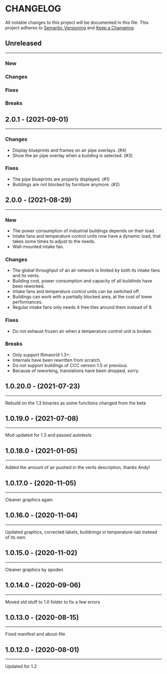 # CHANGELOG

All notable changes to this project will be documented in this file.
This project adheres to [Semantic Versioning](http://semver.org/) and [Keep a Changelog](http://keepachangelog.com/).

## Unreleased

---

### New

### Changes

### Fixes

### Breaks

## 2.0.1 - (2021-09-01)

---

### Changes

- Display blueprints and frames on air pipe overlays. (#4)
- Show the air pipe overlay when a building is selected. (#3)

### Fixes

- The pipe blueprints are properly displayed. (#1)
- Buildings are not blocked by furniture anymore. (#2)

## 2.0.0 - (2021-08-29)

---

### New

- The power consumption of industrial buildings depends on their load.
- Intake fans and temperature control units now have a dynamic load, that takes some times to adjust to the needs.
- Wall-mounted intake fan.

### Changes

- The global throughput of an air network is limited by both its intake fans and its vents.
- Building cost, power consumption and capacity of all buildinds have been reworked.
- Intake fans and temperature control units can be switched off.
- Buildings can work with a partially blocked area, at the cost of lower performances.
- Regular intake fans only needs 4 free tiles around them instead of 8.

### Fixes

- Do not exhaust frozen air when a temperature control unit is broken.

### Breaks

- Only support Rimworld 1.3+.
- Internals have been rewritten from scratch.
- Do not support buildings of CCC version 1.5 or previous.
- Because of reworking, translations have been dropped, sorry.

## 1.0.20.0 - (2021-07-23)

---

Rebuild on the 1.3 binaries as some functions changed from the beta

## 1.0.19.0 - (2021-07-08)

---

Mod updated for 1.3 and passed autotests

## 1.0.18.0 - (2021-01-05)

---

Added the amount of air pushed in the vents description, thanks Andy!

## 1.0.17.0 - (2020-11-05)

---

Cleaner graphics again

## 1.0.16.0 - (2020-11-04)

---

Updated graphics, corrected labels, buildnings in temperature-tab instead of its own

## 1.0.15.0 - (2020-11-02)

---

Cleaner graphics by spoden

## 1.0.14.0 - (2020-09-06)

---

Moved old stuff to 1.0 folder to fix a few errors

## 1.0.13.0 - (2020-08-15)

---

Fixed manifest and about-file

## 1.0.12.0 - (2020-08-01)

---

Updated for 1.2
